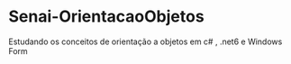 # Senai-OrientacaoObjetos
Estudando os conceitos de orientação a objetos em c# , .net6 e Windows Form
